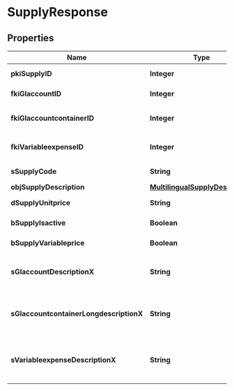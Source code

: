 

# SupplyResponse

## Properties

Name | Type | Description | Notes
------------ | ------------- | ------------- | -------------
**pkiSupplyID** | **Integer** | The unique ID of the Supply | 
**fkiGlaccountID** | **Integer** | The unique ID of the Glaccount |  [optional]
**fkiGlaccountcontainerID** | **Integer** | The unique ID of the Glaccountcontainer |  [optional]
**fkiVariableexpenseID** | **Integer** | The unique ID of the Variableexpense | 
**sSupplyCode** | **String** | The code of the Supply | 
**objSupplyDescription** | [**MultilingualSupplyDescription**](MultilingualSupplyDescription.md) |  | 
**dSupplyUnitprice** | **String** | The unit price of the Supply | 
**bSupplyIsactive** | **Boolean** | Whether the supply is active or not | 
**bSupplyVariableprice** | **Boolean** | Whether if the price is variable | 
**sGlaccountDescriptionX** | **String** | The Description for the Glaccount in the language of the requester |  [optional]
**sGlaccountcontainerLongdescriptionX** | **String** | The Description for the Glaccountcontainer in the language of the requester |  [optional]
**sVariableexpenseDescriptionX** | **String** | The description of the Variableexpense in the language of the requester |  [optional]





